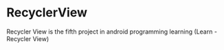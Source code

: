 # RecyclerView
Recycler View is the fifth project in android programming learning (Learn - Recycler View)
